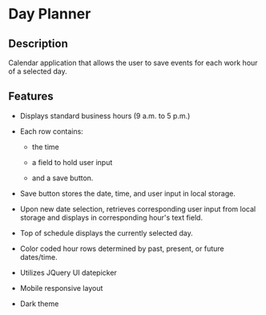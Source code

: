 # Day Planner

## Description

Calendar application that allows the user to save events for each work hour of a selected day.

## Features

- Displays standard business hours (9 a.m. to 5 p.m.)

- Each row contains:

    - the time
    
    - a field to hold user input
    
    - and a save button.

- Save button stores the date, time, and user input in local storage.

- Upon new date selection, retrieves corresponding user input from local storage and displays in corresponding hour's text field.

- Top of schedule displays the currently selected day. 

- Color coded hour rows determined by past, present, or future dates/time.

- Utilizes JQuery UI datepicker

- Mobile responsive layout

- Dark theme